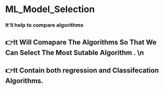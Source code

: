 # ML_Model_Selection
### It'll help to compare algorithms

## 👉It Will Comapare The Algorithms So That We Can Select The Most Sutable Algorithm . \n
## 👉It Contain both regression and Classifecation Algorithms.
